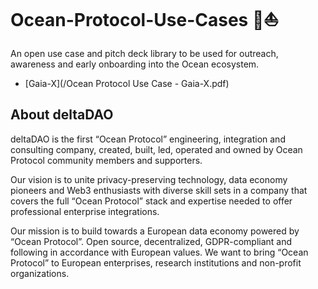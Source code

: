 # Ocean-Protocol-Use-Cases 🌊⛵️
An open use case and pitch deck library to be used for outreach, awareness and early onboarding into the Ocean ecosystem.

- [Gaia-X](/Ocean Protocol Use Case - Gaia-X.pdf)

## About deltaDAO
deltaDAO is the first “Ocean Protocol” engineering, integration and consulting company, created, built, led, operated and owned by Ocean Protocol community members and supporters.

Our vision is to unite privacy-preserving technology, data economy pioneers and Web3 enthusiasts with diverse skill sets in a company that covers the full “Ocean Protocol” stack and expertise needed to offer professional enterprise integrations.

Our mission is to build towards a European data economy powered by “Ocean Protocol”. Open source, decentralized, GDPR-compliant and following in accordance with European values. We want to bring “Ocean Protocol” to European enterprises, research institutions and non-profit organizations.
